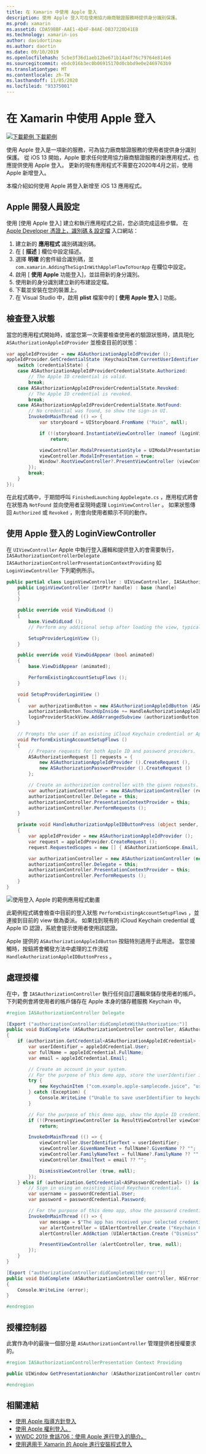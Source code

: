 ```yaml
---
title: 在 Xamarin 中使用 Apple 登入
description: 使用 Apple 登入可在使用協力廠商驗證服務時提供身分識別保護。
ms.prod: xamarin
ms.assetid: CDA59BBF-AAE1-4D4F-B4AE-DB37220D41EB
ms.technology: xamarin-ios
author: davidortinau
ms.author: daortin
ms.date: 09/10/2019
ms.openlocfilehash: 5cbe3f36d1aeb12be671b14a4f76c79764e814e6
ms.sourcegitcommit: ebdc016b3ec0b06915170d0cbbd9e0e2469763b9
ms.translationtype: MT
ms.contentlocale: zh-TW
ms.lasthandoff: 11/05/2020
ms.locfileid: "93375001"
---
```

# <a name="sign-in-with-apple-in-xamarinios"></a>在 Xamarin 中使用 Apple 登入

[![下載範例](~/media/shared/download.png) 下載範例](/samples/xamarin/ios-samples/ios13-addingthesigninwithappleflowtoyourapp/)

使用 Apple 登入是一項新的服務，可為協力廠商驗證服務的使用者提供身分識別保護。 從 iOS 13 開始，Apple 要求任何使用協力廠商驗證服務的新應用程式，也應提供使用 Apple 登入。 更新的現有應用程式不需要在2020年4月之前，使用 Apple 新增登入。

本檔介紹如何使用 Apple 將登入新增至 iOS 13 應用程式。

## <a name="apple-developer-setup"></a>Apple 開發人員設定

使用 [使用 Apple 登入] 建立和執行應用程式之前，您必須完成這些步驟。 在 [Apple Developer 憑證上，識別碼 & 設定檔][5] 入口網站：

1. 建立新的 **應用程式** 識別碼識別碼。
2. 在 [ **描述** ] 欄位中設定描述。
3. 選擇 **明確** 的套件組合識別碼，並 `com.xamarin.AddingTheSignInWithAppleFlowToYourApp` 在欄位中設定。
4. 啟用 [ **使用 Apple** 功能登入]，並註冊新的身分識別。
5. 使用新的身分識別建立新的布建設定檔。
6. 下載並安裝在您的裝置上。
7. 在 Visual Studio 中，啟用 **plist** 檔案中的 [ **使用 Apple 登入** ] 功能。

## <a name="check-sign-in-status"></a>檢查登入狀態

當您的應用程式開始時，或當您第一次需要檢查使用者的驗證狀態時，請具現化 `ASAuthorizationAppleIdProvider` 並檢查目前的狀態：

```csharp
var appleIdProvider = new ASAuthorizationAppleIdProvider ();
appleIdProvider.GetCredentialState (KeychainItem.CurrentUserIdentifier, (credentialState, error) => {
    switch (credentialState) {
    case ASAuthorizationAppleIdProviderCredentialState.Authorized:
        // The Apple ID credential is valid.
        break;
    case ASAuthorizationAppleIdProviderCredentialState.Revoked:
        // The Apple ID credential is revoked.
        break;
    case ASAuthorizationAppleIdProviderCredentialState.NotFound:
        // No credential was found, so show the sign-in UI.
        InvokeOnMainThread (() => {
            var storyboard = UIStoryboard.FromName ("Main", null);

            if (!(storyboard.InstantiateViewController (nameof (LoginViewController)) is LoginViewController viewController))
                return;

            viewController.ModalPresentationStyle = UIModalPresentationStyle.FormSheet;
            viewController.ModalInPresentation = true;
            Window?.RootViewController?.PresentViewController (viewController, true, null);
        });
        break;
    }
});
```

在此程式碼中，于期間呼叫 `FinishedLaunching` `AppDelegate.cs` ，應用程式將會在狀態為 `NotFound` 並向使用者呈現時處理 `LoginViewController` 。 如果狀態傳回 `Authorized` 或 `Revoked` ，則會向使用者顯示不同的動作。

## <a name="a-loginviewcontroller-for-sign-in-with-apple"></a>使用 Apple 登入的 LoginViewController

在 `UIViewController` Apple 中執行登入邏輯和提供登入的會需要執行， `IASAuthorizationControllerDelegate` `IASAuthorizationControllerPresentationContextProviding` 如 `LoginViewController` 下列範例所示。

```csharp
public partial class LoginViewController : UIViewController, IASAuthorizationControllerDelegate, IASAuthorizationControllerPresentationContextProviding {
    public LoginViewController (IntPtr handle) : base (handle)
    {
    }

    public override void ViewDidLoad ()
    {
        base.ViewDidLoad ();
        // Perform any additional setup after loading the view, typically from a nib.

        SetupProviderLoginView ();
    }

    public override void ViewDidAppear (bool animated)
    {
        base.ViewDidAppear (animated);

        PerformExistingAccountSetupFlows ();
    }

    void SetupProviderLoginView ()
    {
        var authorizationButton = new ASAuthorizationAppleIdButton (ASAuthorizationAppleIdButtonType.Default, ASAuthorizationAppleIdButtonStyle.White);
        authorizationButton.TouchUpInside += HandleAuthorizationAppleIDButtonPress;
        loginProviderStackView.AddArrangedSubview (authorizationButton);
    }

    // Prompts the user if an existing iCloud Keychain credential or Apple ID credential is found.
    void PerformExistingAccountSetupFlows ()
    {
        // Prepare requests for both Apple ID and password providers.
        ASAuthorizationRequest [] requests = {
            new ASAuthorizationAppleIdProvider ().CreateRequest (),
            new ASAuthorizationPasswordProvider ().CreateRequest ()
        };

        // Create an authorization controller with the given requests.
        var authorizationController = new ASAuthorizationController (requests);
        authorizationController.Delegate = this;
        authorizationController.PresentationContextProvider = this;
        authorizationController.PerformRequests ();
    }

    private void HandleAuthorizationAppleIDButtonPress (object sender, EventArgs e)
    {
        var appleIdProvider = new ASAuthorizationAppleIdProvider ();
        var request = appleIdProvider.CreateRequest ();
        request.RequestedScopes = new [] { ASAuthorizationScope.Email, ASAuthorizationScope.FullName };

        var authorizationController = new ASAuthorizationController (new [] { request });
        authorizationController.Delegate = this;
        authorizationController.PresentationContextProvider = this;
        authorizationController.PerformRequests ();
    }
}
```

![使用登入 Apple 的範例應用程式動畫](sign-in-images/sign-in-flow.png)

此範例程式碼會檢查中目前的登入狀態 `PerformExistingAccountSetupFlows` ，並連接到目前的 view 做為委派。 如果找到現有的 iCloud Keychain credential 或 Apple ID 認證，系統會提示使用者使用該認證。

Apple 提供的 `ASAuthorizationAppleIdButton` 按鈕特別適用于此用途。 當您接觸時，按鈕將會觸發方法中處理的工作流程 `HandleAuthorizationAppleIDButtonPress` 。

## <a name="handling-authorization"></a>處理授權

在中，會 `IASAuthorizationController` 執行任何自訂邏輯來儲存使用者的帳戶。 下列範例會將使用者的帳戶儲存在 Apple 本身的儲存體服務 Keychain 中。

```csharp
#region IASAuthorizationController Delegate

[Export ("authorizationController:didCompleteWithAuthorization:")]
public void DidComplete (ASAuthorizationController controller, ASAuthorization authorization)
{
    if (authorization.GetCredential<ASAuthorizationAppleIdCredential> () is ASAuthorizationAppleIdCredential appleIdCredential) {
        var userIdentifier = appleIdCredential.User;
        var fullName = appleIdCredential.FullName;
        var email = appleIdCredential.Email;

        // Create an account in your system.
        // For the purpose of this demo app, store the userIdentifier in the keychain.
        try {
            new KeychainItem ("com.example.apple-samplecode.juice", "userIdentifier").SaveItem (userIdentifier);
        } catch (Exception) {
            Console.WriteLine ("Unable to save userIdentifier to keychain.");
        }

        // For the purpose of this demo app, show the Apple ID credential information in the ResultViewController.
        if (!(PresentingViewController is ResultViewController viewController))
            return;

        InvokeOnMainThread (() => {
            viewController.UserIdentifierText = userIdentifier;
            viewController.GivenNameText = fullName?.GivenName ?? "";
            viewController.FamilyNameText = fullName?.FamilyName ?? "";
            viewController.EmailText = email ?? "";

            DismissViewController (true, null);
        });
    } else if (authorization.GetCredential<ASPasswordCredential> () is ASPasswordCredential passwordCredential) {
        // Sign in using an existing iCloud Keychain credential.
        var username = passwordCredential.User;
        var password = passwordCredential.Password;

        // For the purpose of this demo app, show the password credential as an alert.
        InvokeOnMainThread (() => {
            var message = $"The app has received your selected credential from the keychain. \n\n Username: {username}\n Password: {password}";
            var alertController = UIAlertController.Create ("Keychain Credential Received", message, UIAlertControllerStyle.Alert);
            alertController.AddAction (UIAlertAction.Create ("Dismiss", UIAlertActionStyle.Cancel, null));

            PresentViewController (alertController, true, null);
        });
    }
}

[Export ("authorizationController:didCompleteWithError:")]
public void DidComplete (ASAuthorizationController controller, NSError error)
{
    Console.WriteLine (error);
}

#endregion
```

## <a name="authorization-controller"></a>授權控制器

此實作為中的最後一個部分是 `ASAuthorizationController` 管理提供者授權要求的。

```csharp
#region IASAuthorizationControllerPresentation Context Providing

public UIWindow GetPresentationAnchor (ASAuthorizationController controller) => View.Window;

#endregion
```

## <a name="related-links"></a>相關連結

* [使用 Apple 指導方針登入](https://developer.apple.com/design/human-interface-guidelines/sign-in-with-apple/overview/)
* [使用 Apple 權利登入。][2]
* [WWDC 2019 會話706：使用 Apple 進行登入的簡介。][3]
* [使用適用于 Xamarin 的 Apple 進行安裝程式登入][4]

[1]: https://developer.apple.com/documentation/authenticationservices/adding_the_sign_in_with_apple_flow_to_your_app
[2]: https://developer.apple.com/documentation/bundleresources/entitlements/com_apple_developer_applesignin
[3]: https://developer.apple.com/videos/play/wwdc19/706/
[4]: ~/xamarin-forms/platform/sign-in-with-apple/setup.md
[5]: https://developer.apple.com/account/resources/identifiers/list